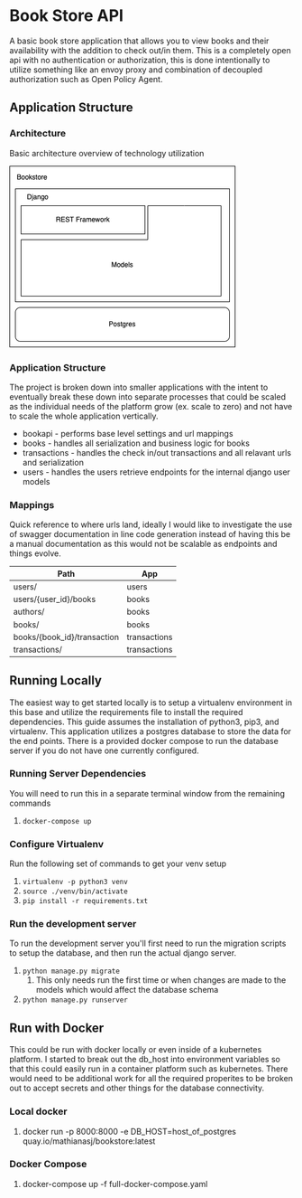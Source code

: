 # Book Store API
A basic book store application that allows you to view books and their availability with the addition to check out/in them.  This is a completely open api with no authentication or authorization, this is done intentionally to utilize something like an envoy proxy and combination of decoupled authorization such as Open Policy Agent.

## Application Structure

### Architecture

Basic architecture overview of technology utilization

![](archdiagram.png)

### Application Structure
The project is broken down into smaller applications with the intent to eventually break these down into separate processes that could be scaled as the individual needs of the platform grow (ex. scale to zero) and not have to scale the whole application vertically.

* bookapi - performs base level settings and url mappings
* books - handles all serialization and business logic for books
* transactions - handles the check in/out transactions and all relavant urls and serialization
* users - handles the users retrieve endpoints for the internal django user models

### Mappings

Quick reference to where urls land, ideally I would like to investigate the use of swagger documentation in line code generation instead of having this be a manual documentation as this would not be scalable as endpoints and things evolve.

| Path                          | App          |
| ----------------------------- | ------------ |
| users/                        | users        |
| users/{user_id}/books         | books        |
| authors/                      | books        |
| books/                        | books        |
| books/{book_id}/transaction   | transactions |
| transactions/                 | transactions |

## Running Locally
The easiest way to get started locally is to setup a virtualenv environment in this base and utilize the requirements file to install the required dependencies.  This guide assumes the installation of python3, pip3, and virtualenv.  This application utilizes a postgres database to store the data for the end points.  There is a provided docker compose to run the database server if you do not have one currently configured.

### Running Server Dependencies
You will need to run this in a separate terminal window from the remaining commands
1. `docker-compose up`

### Configure Virtualenv
Run the following set of commands to get your venv setup
1. `virtualenv -p python3 venv`
1. `source ./venv/bin/activate`
1. `pip install -r requirements.txt`

### Run the development server
To run the development server you'll first need to run the migration scripts to setup the database, and then run the actual django server.

1. `python manage.py migrate`
    1. This only needs run the first time or when changes are made to the models which would affect the database schema
1. `python manage.py runserver`

## Run with Docker
This could be run with docker locally or even inside of a kubernetes platform.  I started to break out the db_host into environment variables so that this could easily run in a container platform such as kubernetes.  There would need to be additional work for all the required properites to be broken out to accept secrets and other things for the database connectivity.

### Local docker
1. docker run -p 8000:8000 -e DB_HOST=host_of_postgres quay.io/mathianasj/bookstore:latest

### Docker Compose
1. docker-compose up -f full-docker-compose.yaml